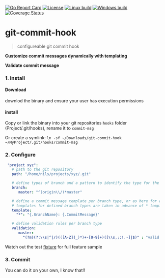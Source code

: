 [![Go Report Card](https://goreportcard.com/badge/github.com/Oppodelldog/git-commit-hook)](https://goreportcard.com/report/github.com/Oppodelldog/git-commit-hook) [![License](https://img.shields.io/badge/License-MIT-blue.svg)](https://raw.githubusercontent.com/Oppodelldog/git-commit-hook/master/LICENSE) [![Linux build](http://nulldog.de:12080/api/badges/Oppodelldog/git-commit-hook/status.svg)](http://nulldog.de:12080/Oppodelldog/git-commit-hook) [![Windows build](https://ci.appveyor.com/api/projects/status/qpe2889fbk1bw7lf/branch/master?svg=true)](https://ci.appveyor.com/project/Oppodelldog/git-commit-hook/branch/master) [![Coverage Status](https://coveralls.io/repos/github/Oppodelldog/git-commit-hook/badge.svg?branch=master)](https://coveralls.io/github/Oppodelldog/git-commit-hook?branch=master)

# git-commit-hook
> configureable git commit hook


**Customize commit messages dynamically with templating**

**Validate commit message**

### 1. install
#### Download
downlod the binary and ensure your user has execution permissions
#### install
Copy or link the binary into your git repositories ```hooks``` folder
(Project/.git/hooks), rename it to ```commit-msg```

Or create a symlink:
```ln -sf ~/Downloads/git-commit-hook ~/MyProject/.git/hooks/commit-msg```

### 2. Configure
```yaml
 "project xyz":
   # path to the git repository
   path: "/home/nils/projects/xyz/.git"

   # define types of branch and a pattern to identify the type for the current branch you are working on
   branch:
      master: "^(origin\\/)*master"

   # define a commit message template per branch type, or as here for all (*) branch types
   # templates for defined branch types are taken in advance of * template
   template:
     "*": "{.BranchName}: {.CommitMessage}"

   # define validation rules per branch type
   validation:
      master:
        "(?m)(?:\\s|^|/)(([A-Z](_)*)+-[0-9]+)([\\s,;:!.-]|$)" : "valid ticket ID"
 ```
 Watch out the test [fixture](config/test-data.yaml) for full feature sample

### 3. Commit
You can do it on your own, I know that!!